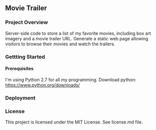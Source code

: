## Movie Trailer


### Project Overview

Server-side code to store a list of my favorite movies, including box art imagery and a movie trailer URL. Generate a static web page allowing visitors to browse their movies and watch the trailers.

### Gettting Started

#### Prerequisites

I'm using Python 2.7 for all my programming. Download python: https://www.python.org/downloads/

### Deployment

### License

This project is licensed under the MIT License. See license.md file.